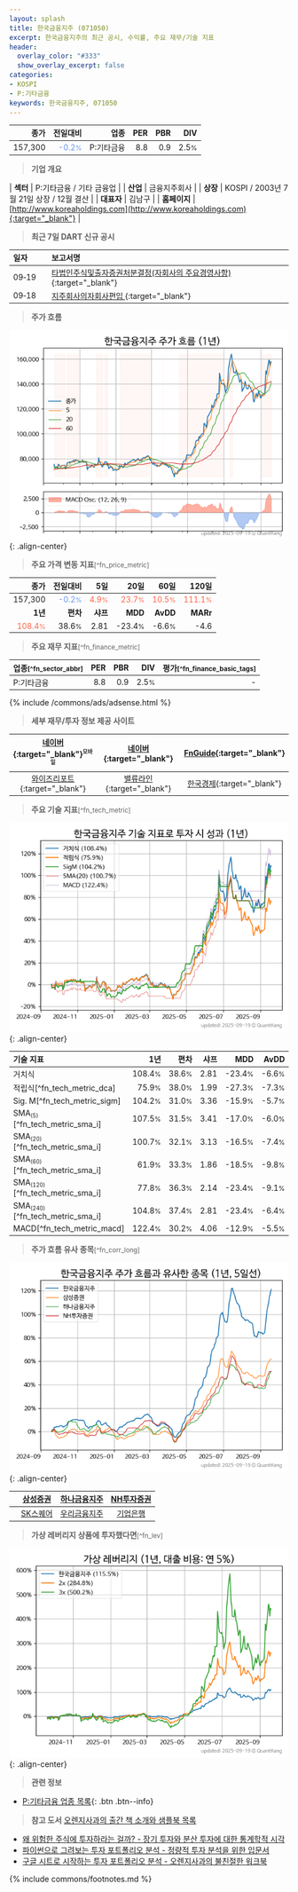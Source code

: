 ```yaml
---
layout: splash
title: 한국금융지주 (071050)
excerpt: 한국금융지주의 최근 공시, 수익률, 주요 재무/기술 지표
header:
  overlay_color: "#333"
  show_overlay_excerpt: false
categories:
- KOSPI
- P:기타금융
keywords: 한국금융지주, 071050
---
```


| **종가** | **전일대비** | **업종** | **PER** | **PBR** | **DIV** |
| -------: | -----------: | -------: | ------: | ------: | ------: |
| 157,300 | <span style="color: cornflowerblue">-0.2<small>%</small></span> | P:기타금융 | 8.8 | 0.9 | 2.5<small>%</small> |

<!-- more -->


> **기업 개요**<a id="company"></a>

| <span style="white-space:nowrap;">**섹터**</span> | P:기타금융 / 기타 금융업 |
| <span style="white-space:nowrap;">**산업**</span> | 금융지주회사 |
| <span style="white-space:nowrap;">**상장**</span> | KOSPI / 2003년 7월 21일 상장 / 12월 결산 |
| <span style="white-space:nowrap;">**대표자**</span> | 김남구 |
| <span style="white-space:nowrap;">**홈페이지**</span> | [http://www.koreaholdings.com](http://www.koreaholdings.com){:target="_blank"} |


> **최근 7일 DART 신규 공시**<a id="dart"></a>

| **일자** |      | **보고서명** |
| :------- | :--- | :----------- |
| 09&#x2011;19 | | [타법인주식및출자증권처분결정(자회사의 주요경영사항)              ](https://dart.fss.or.kr/dsaf001/main.do?rcpNo=20250919800528){:target="_blank"} |
| 09&#x2011;18 | | [지주회사의자회사편입              ](https://dart.fss.or.kr/dsaf001/main.do?rcpNo=20250918800210){:target="_blank"} |


> **주가 흐름**<a id="price"></a>

![071050](/stock/images/071050.png){: .align-center}


> **주요 가격 변동 지표**<small>[^fn_price_metric]</small>

| **종가** | **전일대비** | **5일** | **20일** | **60일** | **120일** |
| -------: | -----------: | ------: | -------: | -------: | --------: |
| 157,300 | <span style="color: cornflowerblue">-0.2<small>%</small></span> | <span style="color: tomato">4.9<small>%</small></span> | <span style="color: tomato">23.7<small>%</small></span> | <span style="color: tomato">10.5<small>%</small></span> | <span style="color: tomato">111.1<small>%</small></span> |
| **1년** | **편차** | **샤프** | **MDD** | **AvDD** | **MARr** |
| <span style="color: tomato">108.4<small>%</small></span> | 38.6<small>%</small> | 2.81 | -23.4<small>%</small> | -6.6<small>%</small> | -4.6 |


> **주요 재무 지표**<small>[^fn_finance_metric]</small>

| **업종**<small>[^fn_sector_abbr]</small> | **PER** | **PBR** | **DIV** | **평가**<small>[^fn_finance_basic_tags]</small> |
| :--------------------------------------- | ------: | ------: | ------: | ----------------------------------------------: |
| P:기타금융 | 8.8 | 0.9 | 2.5<small>%</small> | - |



{% include /commons/ads/adsense.html %}

> **세부 재무/투자 정보 제공 사이트**

| [네이버](https://m.stock.naver.com/domestic/stock/071050/finance/summary){:target="_blank"}<sup><small>모바일</small></sup> | [네이버](https://finance.naver.com/item/coinfo.naver?code=071050){:target="_blank"} | [FnGuide](https://comp.fnguide.com/SVO2/ASP/SVD_Invest.asp?gicode=A071050&MenuYn=Y){:target="_blank"} |
| :---: | :---: | :---: |
| [와이즈리포트](https://comp.wisereport.co.kr/company/c1040001.aspx?cmp_cd=071050){:target="_blank"} | [밸류라인](https://www.valueline.co.kr/finance/summary/071050){:target="_blank"} | [한국경제](https://markets.hankyung.com/stock/071050/financial-summary){:target="_blank"} |


> **주요 기술 지표**<small>[^fn_tech_metric]</small>


![071050](/stock/images/071050_tech.png){: .align-center}

| **기술 지표** | **1년** | **편차** | **샤프** | **MDD** | **AvDD** |
| :------------ | ------: | -----------: | -------: | ------: | -------: |
| 거치식 | 108.4<small>%</small> | 38.6<small>%</small> | 2.81 | -23.4<small>%</small> | -6.6<small>%</small> |
| 적립식[^fn_tech_metric_dca] | 75.9<small>%</small> | 38.0<small>%</small> | 1.99 | -27.3<small>%</small> | -7.3<small>%</small> |
| Sig. M[^fn_tech_metric_sigm] | 104.2<small>%</small> | 31.0<small>%</small> | 3.36 | -15.9<small>%</small> | -5.7<small>%</small> |
| SMA<small><sub>(5)</sub></small>[^fn_tech_metric_sma_i] | 107.5<small>%</small> | 31.5<small>%</small> | 3.41 | -17.0<small>%</small> | -6.0<small>%</small> |
| SMA<small><sub>(20)</sub></small>[^fn_tech_metric_sma_i] | 100.7<small>%</small> | 32.1<small>%</small> | 3.13 | -16.5<small>%</small> | -7.4<small>%</small> |
| SMA<small><sub>(60)</sub></small>[^fn_tech_metric_sma_i] | 61.9<small>%</small> | 33.3<small>%</small> | 1.86 | -18.5<small>%</small> | -9.8<small>%</small> |
| SMA<small><sub>(120)</sub></small>[^fn_tech_metric_sma_i] | 77.8<small>%</small> | 36.3<small>%</small> | 2.14 | -23.4<small>%</small> | -9.1<small>%</small> |
| SMA<small><sub>(240)</sub></small>[^fn_tech_metric_sma_i] | 104.8<small>%</small> | 37.4<small>%</small> | 2.81 | -23.4<small>%</small> | -6.4<small>%</small> |
| MACD[^fn_tech_metric_macd] | 122.4<small>%</small> | 30.2<small>%</small> | 4.06 | -12.9<small>%</small> | -5.5<small>%</small> |


> **주가 흐름 유사 종목**<a id="corr"></a><small>[^fn_corr_long]</small>

![071050](/stock/images/071050_corr.png){: .align-center}

|       | [삼성증권](/016360/) | [하나금융지주](/086790/) | [NH투자증권](/005940/) |
| :---: | :------------------------------------: | :------------------------------------: | :------------------------------------: |
|       | [SK스퀘어](/402340/) | [우리금융지주](/316140/) | [기업은행](/024110/) |


> **가상 레버리지 상품에 투자했다면**<a id="2x"></a><small>[^fn_lev]</small>

![071050](/stock/images/071050_2x.png){: .align-center}


> **관련 정보**

- [P:기타금융 업종 목록](/stats/sector/kospi_업종_기타금융_종목/){: .btn .btn--info}

> **참고 도서** [오렌지사과의 출간 책 소개와 샘플북 목록](https://kongdori.tistory.com/691)

- [왜 위험한 주식에 투자하라는 걸까? - 장기 투자와 분산 투자에 대한 통계학적 시각](https://kongdori.tistory.com/421)
- [파이썬으로 그려보는 투자 포트폴리오 분석  - 정량적 투자 분석을 위한 입문서](https://kongdori.tistory.com/643)
- [구글 시트로 시작하는 투자 포트폴리오 분석 - 오렌지사과의 불친절한 워크북](https://kongdori.tistory.com/449)


{% include commons/footnotes.md %}